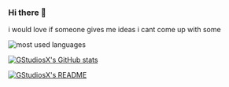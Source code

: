 ### Hi there 👋
i would love if someone gives me ideas
i cant come up with some

![most used languages](https://github-readme-stats.vercel.app/api/top-langs/?username=GStudiosX2&theme=tokyonight)

[![GStudiosX's GitHub stats](https://github-readme-stats.vercel.app/api?username=GStudiosX2&theme=tokyonight&show_icons=true)](https://github.com/GStudiosX2/GStudiosX2)

[![GStudiosX's README](https://github-readme-stats.vercel.app/api/pin/?username=GStudiosX2&repo=GStudiosX2&theme=tokyonight&show_icons=true&show_owner=true)](https://github.com/GStudiosX2/GStudiosX2)

